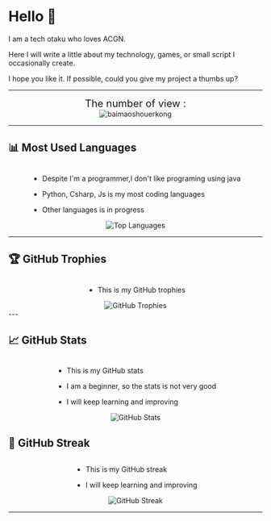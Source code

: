 # Hello 👋 

I am a tech otaku who loves ACGN. 

Here I will write a little about my technology, games, or small script I occasionally create. 

I hope you like it. If possible, could you give my project a thumbs up?

---
<div align="center">
<div style="font-size: 20px;">
  The number of view :
</div>
  <img src="https://count.littlebell.top/@baimaoshouerkong?name=baimaoshouerkong&theme=3d-num&padding=7&offset=0&align=top&scale=1&pixelated=1&darkmode=auto" alt="baimaoshouerkong">
</div>

---

## 📊 Most Used Languages
<div  style="display: flex; flex-direction: column; align-items: center;">
<div>
  
  * Despite I'm a programmer,I don't like programing using java
  
  * Python, Csharp, Js is my most coding languages
  
  * Other languages is in progress
  
</div>

<div>
    <img src="https://github-readme-stats-baimaoshouerkongs-projects.vercel.app/api/top-langs/?username=baimaoshouerkong&layout=compact" alt="Top Languages">
</div>

</div>

---

## 🏆 GitHub Trophies
<div style="display: flex; flex-direction: column; align-items: center;">
  <div>
  
  * This is my GitHub trophies
  
  </div>
  <div>
    <img src="https://github-profile-trophy.vercel.app/?username=baimaoshouerkong&theme=radical&row=1&column=7&margin-w=5&margin-h=5" alt="GitHub Trophies">
  </div>
</div>  
---

## 📈 GitHub Stats
<div style="display: flex; flex-direction: column; align-items: center;">
  <div>

  * This is my GitHub stats
  
  * I am a beginner, so the stats is not very good
  
  * I will keep learning and improving

  </div>
  <div>
    <img src="https://github-readme-stats-baimaoshouerkongs-projects.vercel.app/api?username=baimaoshouerkong&count_private=true&show_icons=true" alt="GitHub Stats">
  </div>
</div>


## 🏅 GitHub Streak
<div style="display: flex; flex-direction: column; align-items: center;">
  <div>

  * This is my GitHub streak
  
  * I will keep learning and improving

  </div>
  <div>
    <img src="https://github-readme-streak-stats.herokuapp.com/?user=baimaoshouerkong&theme=radical" alt="GitHub Streak">
  </div>
</div>

---
